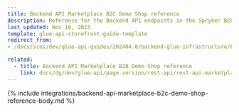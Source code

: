 ```yaml
---
title: Backend API Marketplace B2C Demo Shop reference
description: Reference for the Backend API endpoints in the Spryker B2C Demo Shop Marketplace.
last_updated: Nov 16, 2023
template: glue-api-storefront-guide-template
redirect_from:
- /docs/scos/dev/glue-api-guides/202404.0/backend-glue-infrastructure/backend-api-marketplace-b2c-demo-shop-reference.html

related:
  - title: Backend API Marketplace B2B Demo Shop reference
    link: docs/dg/dev/glue-api/page.version/rest-api/rest-api-marketplace-b2b-demo-shop-reference.html
---
```


{% include integrations/backend-api-marketplace-b2c-demo-shop-reference-body.md %}
